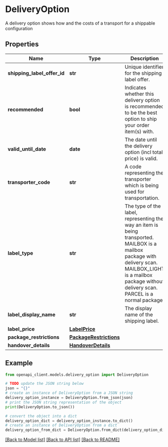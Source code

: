 # DeliveryOption

A delivery option shows how and the costs of a transport for a shippable configuration

## Properties

Name | Type | Description | Notes
------------ | ------------- | ------------- | -------------
**shipping_label_offer_id** | **str** | Unique identifier for the shipping label offer. | 
**recommended** | **bool** | Indicates whether this delivery option is recommended to be the best option to ship your order item(s) with. | 
**valid_until_date** | **date** | The date until the delivery option (incl total price) is valid. | [optional] 
**transporter_code** | **str** | A code representing the transporter which is being used for transportation. | 
**label_type** | **str** | The type of the label, representing the way an item is being transported. MAILBOX is a mailbox package with delivery scan. MAILBOX_LIGHT is a mailbox package without delivery scan. PARCEL is a normal package. | 
**label_display_name** | **str** | The display name of the shipping label. | 
**label_price** | [**LabelPrice**](LabelPrice.md) |  | 
**package_restrictions** | [**PackageRestrictions**](PackageRestrictions.md) |  | 
**handover_details** | [**HandoverDetails**](HandoverDetails.md) |  | [optional] 

## Example

```python
from openapi_client.models.delivery_option import DeliveryOption

# TODO update the JSON string below
json = "{}"
# create an instance of DeliveryOption from a JSON string
delivery_option_instance = DeliveryOption.from_json(json)
# print the JSON string representation of the object
print(DeliveryOption.to_json())

# convert the object into a dict
delivery_option_dict = delivery_option_instance.to_dict()
# create an instance of DeliveryOption from a dict
delivery_option_from_dict = DeliveryOption.from_dict(delivery_option_dict)
```
[[Back to Model list]](../README.md#documentation-for-models) [[Back to API list]](../README.md#documentation-for-api-endpoints) [[Back to README]](../README.md)


